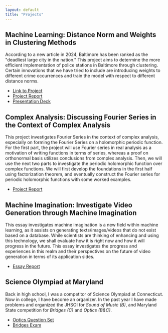 ```yaml
---
layout: default
title: "Projects"
---
```


## Machine Learning: Distance Norm and Weights in Clustering Methods

According to a new article in 2024, Baltimore has been ranked as the "deadliest large city in the nation." This project aims to determine the more efficient implementation of police stations in Baltimore through clustering. Certain innovations that we have tried to include are introducing weights to different crime occurrences and train the model with respect to different distance norms.
- [Link to Project](https://james-guo-03.github.io/ML-F24-Project/)
- [Project Report](https://james-guo-03.github.io/ML-F24-Project/files/ML_Report.pdf)
- [Presentation Deck](https://james-guo-03.github.io/ML-F24-Project/files/ML_Slides.pdf)

## Complex Analysis: Discussing Fourier Series in the Context of Complex Analysis

This project investigates Fourier Series in the context of complex analysis, especially on forming the Fourier Series on a holomorphic periodic function. For the first part, the project will use Fourier series in real analysis as a motivation of writing functions in terms of series, whereas a proof on orthonormal basis utilizes conclusions from complex analysis. Then, we will use the next two parts to investigate the periodic holomorphic function over complex functions. We will first develop the foundations in the first half using factorization theorem, and eventually construct the Fourier series for periodic holomorphic functions with some worked examples.
- [Project Report](/files/complex_analysis-final.pdf)

## Machine Imagination: Investigate Video Generation through Machine Imagination

This essay investigates machine imagination is a new field within machine learning, as it assists on generating texts/images/videos that do not exist based on a database. While scientists are thinking of enhancing and using this technology, we shall evaluate how it is right now and how it will progress in the future. This essay investigates the progress and experiences in this realm and their perspectives on the future of video generation in terms of its application sides.
- [Essay Report](/files/machine_imagination-essay.pdf)

## Science Olympiad at Maryland

Back in high school, I was a competitor of Science Olympiad at Connecticut. Now in college, I have become an organizer. In the past year I have made problems and organized the JHSOI for *Sound of Music (B)*, and Maryland State competition for *Bridges (C)* and *Optics (B&C)*.
- [Optics Question Set](/files/2024_MSO-Regional_Optics.pdf)
- [Bridges Exam](/files/2023_JHSOI_Sound_of_Music_Exam.pdf)

